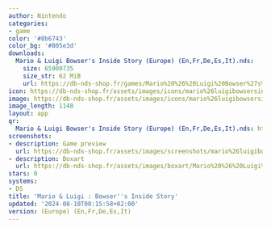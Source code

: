 ```yaml
---
author: Nintendo
categories:
- game
color: '#8b6743'
color_bg: '#805e3d'
downloads:
  Mario & Luigi Bowser's Inside Story (Europe) (En,Fr,De,Es,It).nds:
    size: 65900735
    size_str: 62 MiB
    url: https://db-nds-shop.fr/games/Mario%20%26%20Luigi%20Bowser%27s%20Inside%20Story%20%28Europe%29%20%28En%2CFr%2CDe%2CEs%2CIt%29.zip
icon: https://db-nds-shop.fr/assets/images/icons/mario%26luigibowsersinsidestory.png
image: https://db-nds-shop.fr/assets/images/icons/mario%26luigibowsersinsidestory.png
image_length: 1148
layout: app
qr:
  Mario & Luigi Bowser's Inside Story (Europe) (En,Fr,De,Es,It).nds: https://db-nds-shop.fr/qr/mario--luigi-bowsers-inside-story-europe-enfrdeesit-nds.png
screenshots:
- description: Game preview
  url: https://db-nds-shop.fr/assets/images/screenshots/mario%26luigibowsersinsidestory/mario%26luigibowsersinsidestory.png
- description: Boxart
  url: https://db-nds-shop.fr/assets/images/boxart/Mario%20%26%20Luigi%20Bowser's%20Inside%20Story%20(Europe)%20(En%2CFr%2CDe%2CEs%2CIt).nds.png
stars: 0
systems:
- DS
title: 'Mario & Luigi : Bowser''s Inside Story'
updated: '2024-08-10T00:15:58+02:00'
version: (Europe) (En,Fr,De,Es,It)
---
```

